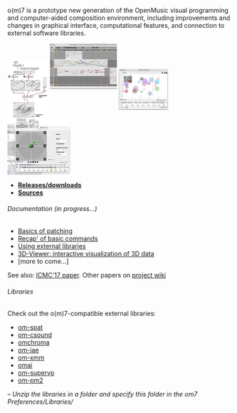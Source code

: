 o(m)7 is a prototype new generation of the OpenMusic visual programming and computer-aided composition environment, including improvements and changes in graphical interface, computational features, and connection to external software libraries.



<img src="./images/reactive.png" width="18%" align="middle">
<img src="./images/mak-tracks.png" width="30%" align="">
<img src="./images/data-stream.png" width="22%" align="middle">
<img src="./images/spat-scene.png" width="28%" align="middle">


  * **[Releases/downloads](https://github.com/openmusic-project/om7/releases)**
  * **[Sources](https://github.com/openmusic-project/om7/)**


###### Documentation (in progress...)

- [Basics of patching](pages/patch)
- [Recap' of basic commands](pages/basic-commands)
- [Using external libraries](pages/libraries)
- [3D-Viewer: interactive visualization of 3D data](pages/3D-viewer)
- [more to come...]


See also: <a href="https://hal.archives-ouvertes.fr/hal-01567619" target="_blank">ICMC'17 paper</a>.
Other papers on <a href="https://github.com/openmusic-project/om7/wiki/Publications" target="_blank">project wiki</a>


###### Libraries 

Check out the o(m)7-compatible external libraries:

  * [om-spat](https://github.com/openmusic-project/om-spat5)
  * [om-csound](https://github.com/openmusic-project/om-csound)
  * [omchroma](https://github.com/openmusic-project/omchroma)
  * [om-iae](https://github.com/openmusic-project/om-iae)
  * [om-xmm](https://github.com/openmusic-project/om-xmm)
  * [omai](https://github.com/openmusic-project/omai)
  * [om-supervp](https://github.com/openmusic-project/om-supervp)
  * [om-pm2](https://github.com/openmusic-project/om-pm2)

_– Unzip the libraries in a folder and specify this folder in the om7 Preferences/Libraries/_
